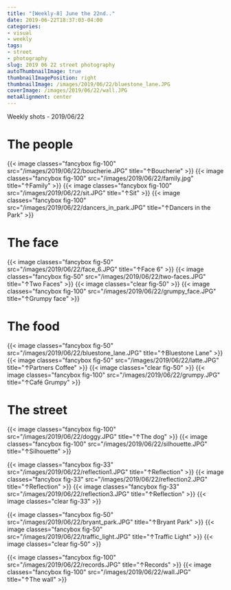 ```yaml
---
title: "[Weekly-8] June the 22nd.."
date: 2019-06-22T18:37:03-04:00
categories:
- visual
- weekly
tags:
- street
- photography
slug: 2019 06 22 street photography
autoThumbnailImage: true
thumbnailImagePosition: right
thumbnailImage: /images/2019/06/22/bluestone_lane.JPG
coverImage: /images/2019/06/22/wall.JPG
metaAlignment: center
---
```


Weekly shots - 2019/06/22
<!--more-->
<!-- toc -->

# The people
{{< image classes="fancybox fig-100" src="/images/2019/06/22/boucherie.JPG"  title="↑Boucherie" >}}
{{< image classes="fancybox fig-100" src="/images/2019/06/22/family.jpg"  title="↑Family" >}}
{{< image classes="fancybox fig-100" src="/images/2019/06/22/sit.JPG"  title="↑Sit" >}}
{{< image classes="fancybox fig-100" src="/images/2019/06/22/dancers_in_park.JPG"  title="↑Dancers in the Park" >}}

# The face
{{< image classes="fancybox fig-50" src="/images/2019/06/22/face_6.JPG"  title="↑Face 6" >}}
{{< image classes="fancybox fig-50" src="/images/2019/06/22/two-faces.JPG"  title="↑Two Faces" >}}
{{< image classes="clear fig-50" >}}
{{< image classes="fancybox fig-100" src="/images/2019/06/22/grumpy_face.JPG"  title="↑Grumpy face" >}}

# The food
{{< image classes="fancybox fig-50" src="/images/2019/06/22/bluestone_lane.JPG"  title="↑Bluestone Lane" >}}
{{< image classes="fancybox fig-50" src="/images/2019/06/22/latte.JPG"  title="↑Partners Coffee" >}}
{{< image classes="clear fig-50" >}}
{{< image classes="fancybox fig-100" src="/images/2019/06/22/grumpy.JPG"  title="↑Café Grumpy" >}}

# The street
{{< image classes="fancybox fig-100" src="/images/2019/06/22/doggy.JPG"  title="↑The dog" >}}
{{< image classes="fancybox fig-100" src="/images/2019/06/22/silhouette.JPG"  title="↑Silhouette" >}}

{{< image classes="fancybox fig-33" src="/images/2019/06/22/reflection1.JPG"  title="↑Reflection" >}}
{{< image classes="fancybox fig-33" src="/images/2019/06/22/reflection2.JPG"  title="↑Reflection" >}}
{{< image classes="fancybox fig-33" src="/images/2019/06/22/reflection3.JPG"  title="↑Reflection" >}}
{{< image classes="clear fig-33" >}}

{{< image classes="fancybox fig-50" src="/images/2019/06/22/bryant_park.JPG"  title="↑Bryant Park" >}}
{{< image classes="fancybox fig-50" src="/images/2019/06/22/traffic_light.JPG"  title="↑Traffic Light" >}}
{{< image classes="clear fig-50" >}}

{{< image classes="fancybox fig-100" src="/images/2019/06/22/records.JPG"  title="↑Records" >}}
{{< image classes="fancybox fig-100" src="/images/2019/06/22/wall.JPG"  title="↑The wall" >}}